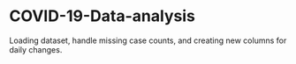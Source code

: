 # COVID-19-Data-analysis
Loading dataset, handle missing case counts, and creating new columns for daily changes.
